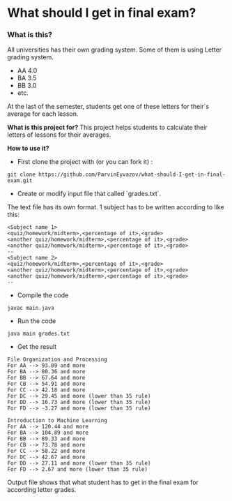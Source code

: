 # What should I get in final exam?

<h3>What is this?</h3>
All universities has their own grading system. Some of them is using Letter grading system.

- AA 4.0
- BA 3.5
- BB 3.0
- etc.

At the last of the semester, students get one of these letters for their\`s average for each lesson.

**What is this project for?**
This project helps students to calculate their letters of lessons for their averages.

**How to use it?**
- First clone the project with (or you can fork it) : 
```
git clone https://github.com/ParvinEyvazov/what-should-I-get-in-final-exam.git
```
- Create or modify input file that called \`grades.txt\`.

The text file has its own format. 1 subject has to be written according to like this:
```
<Subject name 1>
<quiz/homework/midterm>,<percentage of it>,<grade>
<another quiz/homework/midterm>,<percentage of it>,<grade>
<another quiz/homework/midterm>,<percentage of it>,<grade>
--
<Subject name 2>
<quiz/homework/midterm>,<percentage of it>,<grade>
<another quiz/homework/midterm>,<percentage of it>,<grade>
<another quiz/homework/midterm>,<percentage of it>,<grade>
--
```

- Compile the code

```
javac main.java
```

- Run the code

```
java main grades.txt
```

- Get the result

```
File Organization and Processing
For AA --> 93.09 and more
For BA --> 80.36 and more
For BB --> 67.64 and more
For CB --> 54.91 and more
For CC --> 42.18 and more
For DC --> 29.45 and more (lower than 35 rule)
For DD --> 16.73 and more (lower than 35 rule)
For FD --> -3.27 and more (lower than 35 rule)

Introduction to Machine Learning
For AA --> 120.44 and more
For BA --> 104.89 and more
For BB --> 89.33 and more
For CB --> 73.78 and more
For CC --> 58.22 and more
For DC --> 42.67 and more
For DD --> 27.11 and more (lower than 35 rule)
For FD --> 2.67 and more (lower than 35 rule)
```
Output file shows that what student has to get in the final exam for according letter grades.
